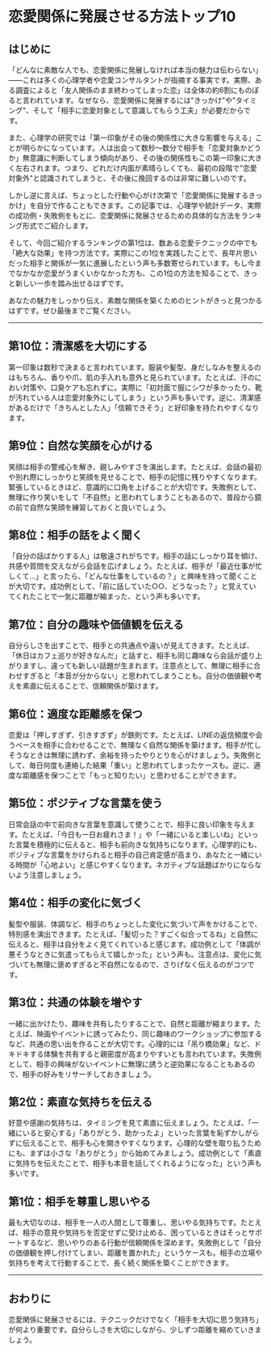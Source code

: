 # 恋愛関係に発展させる方法トップ10

## はじめに

「どんなに素敵な人でも、恋愛関係に発展しなければ本当の魅力は伝わらない」――これは多くの心理学者や恋愛コンサルタントが指摘する事実です。実際、ある調査によると「友人関係のまま終わってしまった恋」は全体の約6割にものぼると言われています。なぜなら、恋愛関係に発展するには"きっかけ"や"タイミング"、そして「相手に恋愛対象として意識してもらう工夫」が必要だからです。

また、心理学の研究では「第一印象がその後の関係性に大きな影響を与える」ことが明らかになっています。人は出会って数秒〜数分で相手を「恋愛対象かどうか」無意識に判断してしまう傾向があり、その後の関係性もこの第一印象に大きく左右されます。つまり、どれだけ内面が素晴らしくても、最初の段階で"恋愛対象外"と認識されてしまうと、その後に挽回するのは非常に難しいのです。

しかし逆に言えば、ちょっとした行動や心がけ次第で「恋愛関係に発展するきっかけ」を自分で作ることもできます。この記事では、心理学や統計データ、実際の成功例・失敗例をもとに、恋愛関係に発展させるための具体的な方法をランキング形式でご紹介します。

そして、今回ご紹介するランキングの第1位は、数ある恋愛テクニックの中でも「絶大な効果」を持つ方法です。実際にこの1位を実践したことで、長年片思いだった相手と関係が一気に進展したという声も多数寄せられています。もし今までなかなか恋愛がうまくいかなかった方も、この1位の方法を知ることで、きっと新しい一歩を踏み出せるはずです。

あなたの魅力をしっかり伝え、素敵な関係を築くためのヒントがきっと見つかるはずです。ぜひ最後までご覧ください。

---

## 第10位：清潔感を大切にする

第一印象は数秒で決まると言われています。服装や髪型、身だしなみを整えるのはもちろん、香りや爪、肌の手入れも意外と見られています。たとえば、汗のにおい対策や、口臭ケアも忘れずに。実際に「初対面で服にシワが多かったり、靴が汚れている人は恋愛対象外にしてしまう」という声も多いです。逆に、清潔感があるだけで「きちんとした人」「信頼できそう」と好印象を持たれやすくなります。

## 第9位：自然な笑顔を心がける

笑顔は相手の警戒心を解き、親しみやすさを演出します。たとえば、会話の最初や別れ際にしっかりと笑顔を見せることで、相手の記憶に残りやすくなります。緊張しているときほど、意識的に口角を上げることが大切です。失敗例として、無理に作り笑いをして「不自然」と思われてしまうこともあるので、普段から鏡の前で自然な笑顔を練習しておくと良いでしょう。

## 第8位：相手の話をよく聞く

「自分の話ばかりする人」は敬遠されがちです。相手の話にしっかり耳を傾け、共感や質問を交えながら会話を広げましょう。たとえば、相手が「最近仕事が忙しくて…」と言ったら、「どんな仕事をしているの？」と興味を持って聞くことが大切です。成功例として、「前に話していた○○、どうなった？」と覚えていてくれたことで一気に距離が縮まった、という声も多いです。

## 第7位：自分の趣味や価値観を伝える

自分らしさを出すことで、相手との共通点や違いが見えてきます。たとえば、「休日はカフェ巡りが好きなんだ」と話すと、相手も同じ趣味なら会話が盛り上がりますし、違っても新しい話題が生まれます。注意点として、無理に相手に合わせすぎると「本音が分からない」と思われてしまうことも。自分の価値観や考えを素直に伝えることで、信頼関係が築けます。

## 第6位：適度な距離感を保つ

恋愛は「押しすぎず、引きすぎず」が鉄則です。たとえば、LINEの返信頻度や会うペースを相手に合わせることで、無理なく自然な関係を築けます。相手が忙しそうなときは無理に誘わず、余裕を持ったやりとりを心がけましょう。失敗例として、毎日何度も連絡した結果「重い」と思われてしまったケースも。逆に、適度な距離感を保つことで「もっと知りたい」と思わせることができます。

## 第5位：ポジティブな言葉を使う

日常会話の中で前向きな言葉を意識して使うことで、相手に良い印象を与えます。たとえば、「今日も一日お疲れさま！」や「一緒にいると楽しいね」といった言葉を積極的に伝えると、相手も前向きな気持ちになります。心理学的にも、ポジティブな言葉をかけられると相手の自己肯定感が高まり、あなたと一緒にいる時間が「心地よい」と感じやすくなります。ネガティブな話題ばかりにならないよう注意しましょう。

## 第4位：相手の変化に気づく

髪型や服装、体調など、相手のちょっとした変化に気づいて声をかけることで、特別感を演出できます。たとえば、「髪切った？すごく似合ってるね」と自然に伝えると、相手は自分をよく見てくれていると感じます。成功例として「体調が悪そうなときに気遣ってもらえて嬉しかった」という声も。注意点は、変化に気づいても無理に褒めすぎると不自然になるので、さりげなく伝えるのがコツです。

## 第3位：共通の体験を増やす

一緒に出かけたり、趣味を共有したりすることで、自然と距離が縮まります。たとえば、映画やイベントに誘ってみたり、同じ趣味のワークショップに参加するなど、共通の思い出を作ることが大切です。心理的には「吊り橋効果」など、ドキドキする体験を共有すると親密度が高まりやすいとも言われています。失敗例として、相手の興味がないイベントに無理に誘うと逆効果になることもあるので、相手の好みをリサーチしておきましょう。

## 第2位：素直な気持ちを伝える

好意や感謝の気持ちは、タイミングを見て素直に伝えましょう。たとえば、「一緒にいると安心する」「ありがとう、助かったよ」といった言葉を恥ずかしがらずに伝えることで、相手も心を開きやすくなります。心理的な壁を取り払うためにも、まずは小さな「ありがとう」から始めてみましょう。成功例として「素直に気持ちを伝えたことで、相手も本音を話してくれるようになった」という声も多いです。

## 第1位：相手を尊重し思いやる

最も大切なのは、相手を一人の人間として尊重し、思いやる気持ちです。たとえば、相手の意見や気持ちを否定せずに受け止める、困っているときはそっとサポートするなど、思いやりのある行動が信頼関係を深めます。失敗例として「自分の価値観を押し付けてしまい、距離を置かれた」というケースも。相手の立場や気持ちを考えて行動することで、長く続く関係を築くことができます。

---

## おわりに

恋愛関係に発展させるには、テクニックだけでなく「相手を大切に思う気持ち」が何より重要です。自分らしさを大切にしながら、少しずつ距離を縮めていきましょう。
